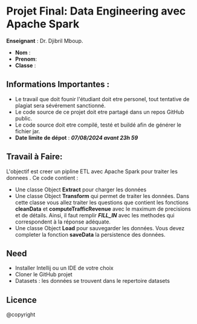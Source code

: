 # Projet Final: Data Engineering avec Apache Spark

**Enseignant** : Dr. Djibril Mboup.

- **Nom** :
- **Prenom**:
- **Classe** : 

## Informations Importantes :
- Le travail que doit founir l'étudiant doit etre personel, tout tentative de plagiat sera sévérement sanctionné.
- Le code source de ce projet doit etre partagé dans un repos GitHub public. 
- Le code source doit etre compilé, testé et buildé afin de générer le fichier jar.
- **Date limite de dépot** : ***07/08/2024 avant 23h 59***

## Travail à Faire:
L'objectif est creer un pipline ETL avec Apache Spark pour traiter les donnees . Ce code contient :
- Une classe Object **Extract** pour charger les données
- Une classe Object **Transform** qui permet de traiter les données. Dans cette classe vous allez traiter 
les questions que contient les fonctions **cleanData**  et **computeTrafficRevenue** avec le maximum de precisions et de détails.
Ainsi, il faut remplir ***FILL_IN*** avec les methodes qui correspondent à la réponse adéquate.
- Une classe Object **Load** pour sauvegarder les données. Vous devez completer la fonction **saveData** la persistence des données.


## Need
- Installer Intellij ou un IDE de votre choix
- Cloner le GitHub projet
- Datasets : les données se trouvent dans le repertoire datasets



## Licence 
@copyright 
